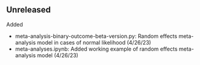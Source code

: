 ## Unreleased

Added
- meta-analysis-binary-outcome-beta-version.py: Random effects meta-analysis model in cases of normal likelihood (4/26/23)
- meta-analyses.ipynb: Added working example of random effects meta-analysis model (4/26/23)
